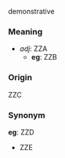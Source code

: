 demonstrative
### Meaning
+ _adj_: ZZA
	+ __eg__: ZZB

### Origin

ZZC

### Synonym

__eg__: ZZD

+ ZZE



